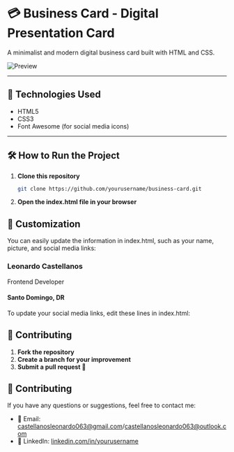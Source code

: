 # 💳 Business Card - Digital Presentation Card

A minimalist and modern digital business card built with HTML and CSS.

![Preview](images/preview.png)

---

## 🚀 Technologies Used
- HTML5
- CSS3
- Font Awesome (for social media icons)

---

## 🛠️ How to Run the Project
1. **Clone this repository**  
   ```bash
   git clone https://github.com/yourusername/business-card.git
2. **Open the index.html file in your browser**

## 🎨 Customization   

You can easily update the information in index.html, such as your name, picture, and social media links:
<h3>Leonardo Castellanos</h3>
<p class="role">Frontend Developer</p>
<h4>Santo Domingo, DR</h4>

To update your social media links, edit these lines in index.html:

<a href="https://www.linkedin.com/in/yourusername" class="icon linkedin">
    <i class="fa-brands fa-linkedin"></i>
</a>
<a href="https://github.com/yourusername" class="icon github">
    <i class="fa-brands fa-github"></i>
</a>
<a href="https://twitter.com/yourusername" class="icon twitter">
    <i class="fa-brands fa-twitter"></i>
</a>

## 🤝 Contributing
1. **Fork the repository**  
2. **Create a branch for your improvement**
3. **Submit a pull request 🚀**

## 🤝 Contributing
If you have any questions or suggestions, feel free to contact me:
- 📧 Email: castellanosleonardo063@gmail.com/castellanosleonardo063@outlook.com
- 💼 LinkedIn: [linkedin.com/in/yourusername](https://www.linkedin.com/in/leonardo-castellanos-rivera/)

